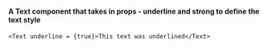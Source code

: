 #### A Text component that takes in props - underline and strong to define the text style
``` tsx
<Text underline = {true}>This text was underlined</Text>
```